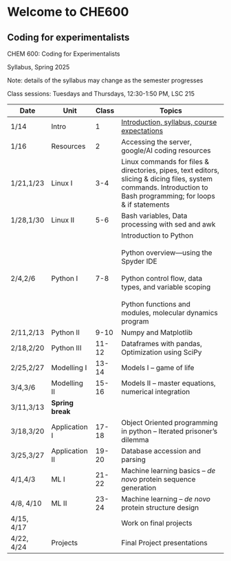# Welcome to CHE600
## Coding for experimentalists


CHEM 600: Coding for Experimentalists

Syllabus, Spring 2025

Note: details of the syllabus may change as the semester progresses

Class sessions: Tuesdays and Thursdays, 12:30-1:50 PM, LSC 215

| **Date** | **Unit** | **Class** | **Topics** |
| --- | --- | --- | --- |
| 1/14 | Intro | 1   | [Introduction, syllabus, course expectations](https://github.com/sukeniklab/CHE600/tree/main/Class%2001%20-%20intro) |
| 1/16 | Resources | 2   | Accessing the server, google/AI coding resources |
| 1/21,1/23 | Linux I | 3-4 | Linux commands for files & directories, pipes, text editors, slicing & dicing files, system commands. Introduction to Bash programming; for loops & if statements |
| 1/28,1/30 | Linux II | 5-6 | Bash variables, Data processing with sed and awk |
| 2/4,2/6 | Python I | 7-8 | Introduction to Python<br><br>Python overview—using the Spyder IDE<br><br>Python control flow, data types, and variable scoping<br><br>Python functions and modules, molecular dynamics program |
| 2/11,2/13 | Python II | 9-10 | Numpy and Matplotlib |
| 2/18,2/20 | Python III | 11-12 | Dataframes with pandas, Optimization using SciPy |
| 2/25,2/27 | Modelling I | 13-14 | Models I – game of life |
| 3/4,3/6 | Modelling II | 15-16 | Models II – master equations, numerical integration |
| 3/11,3/13 | **Spring break** |     |     |
| 3/18,3/20 | Application I | 17-18 | Object Oriented programming in python – Iterated prisoner’s dilemma |
| 3/25,3/27 | Application II | 19-20 | Database accession and parsing |
| 4/1,4/3 | ML I | 21-22 | Machine learning basics – _de novo_ protein sequence generation |
| 4/8, 4/10 | ML II | 23-24 | Machine learning – _de novo_ protein structure design |
| 4/15, 4/17 |     |     | Work on final projects |
| 4/22, 4/24 | Projects |  | Final Project presentations |